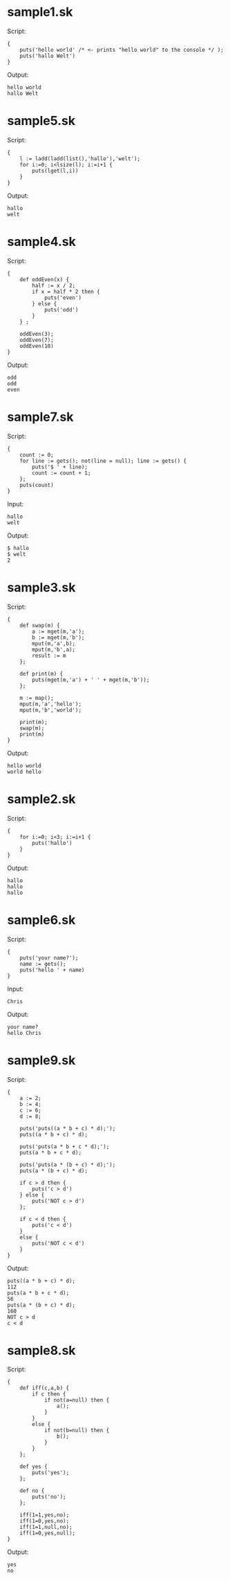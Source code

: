 # sample1.sk
Script:
```
{ 
    puts('hello world' /* <- prints "hello world" to the console */ );
    puts('hallo Welt')
}
```
Output:
```
hello world
hallo Welt
```
# sample5.sk
Script:
```
{
    l := ladd(ladd(list(),'hallo'),'welt');
    for i:=0; i<lsize(l); i:=i+1 {
        puts(lget(l,i))
    }
}
```
Output:
```
hallo
welt
```
# sample4.sk
Script:
```
{
    def oddEven(x) {
        half := x / 2;
        if x = half * 2 then {
            puts('even')
        } else {
            puts('odd')
        }
    } ;

    oddEven(3);
    oddEven(7);
    oddEven(10)
}
```
Output:
```
odd
odd
even
```
# sample7.sk
Script:
```
{
    count := 0;
    for line := gets(); not(line = null); line := gets() {
        puts('$ ' + line);
        count := count + 1;
    };
    puts(count)
}
```
Input:
```
hallo
welt
```
Output:
```
$ hallo
$ welt
2
```
# sample3.sk
Script:
```
{
    def swap(m) {
        a := mget(m,'a');
        b := mget(m,'b');
        mput(m,'a',b);
        mput(m,'b',a);
        result := m
    };

    def print(m) {
        puts(mget(m,'a') + ' ' + mget(m,'b'));
    };

    m := map();
    mput(m,'a','hello');
    mput(m,'b','world');

    print(m);
    swap(m);
    print(m)
}
```
Output:
```
hello world
world hello
```
# sample2.sk
Script:
```
{
    for i:=0; i<3; i:=i+1 { 
        puts('hallo')
    }
}
```
Output:
```
hallo
hallo
hallo
```
# sample6.sk
Script:
```
{
    puts('your name?');
    name := gets();
    puts('hello ' + name)
}
```
Input:
```
Chris
```
Output:
```
your name?
hello Chris
```
# sample9.sk
Script:
```
{
    a := 2;
    b := 4;
    c := 6;
    d := 8;
    
    puts('puts((a * b + c) * d);');
    puts((a * b + c) * d);
    
    puts('puts(a * b + c * d);');
    puts(a * b + c * d);

    puts('puts(a * (b + c) * d);');
    puts(a * (b + c) * d);
    
    if c > d then {
        puts('c > d')
    } else {
        puts('NOT c > d')
    };

    if c < d then {
        puts('c < d')
    } 
    else {
        puts('NOT c < d')
    }
}
```
Output:
```
puts((a * b + c) * d);
112
puts(a * b + c * d);
56
puts(a * (b + c) * d);
160
NOT c > d
c < d
```
# sample8.sk
Script:
```
{
    def iff(c,a,b) {
        if c then {
            if not(a=null) then {
                a();
            }
        } 
        else {
            if not(b=null) then {
                b();
            }
        }
    };

    def yes {
        puts('yes');
    };

    def no {
        puts('no');
    };

    iff(1=1,yes,no);
    iff(1=0,yes,no);
    iff(1=1,null,no);
    iff(1=0,yes,null);
}
```
Output:
```
yes
no
```
